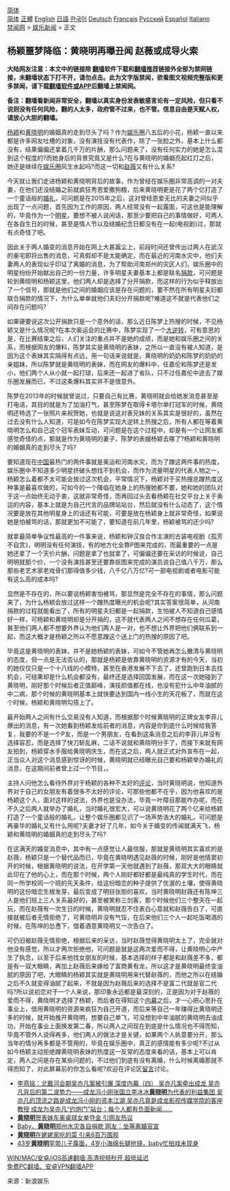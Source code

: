 <!-- 面包屑导航 --> <div class="breadcrumb"><!-- GTranslate: https://gtranslate.io/ -->  <div class="switcher notranslate">  <div class="selected">  <a href="#" onclick="return false;"> 简体</a>  </div>  <div class="option">  <a href="https://www.bannedbook.org" onclick="doGTranslate('zh-CN|zh-CN');jQuery('div.switcher div.selected a').html(jQuery(this).html());return false;" title="简体中文" class="nturl selected"> 简体</a>  <a href="https://www.bannedbook.org/zh-tw/" onclick="doGTranslate('zh-CN|zh-TW');jQuery('div.switcher div.selected a').html(jQuery(this).html());return false;" title="繁體中文" class="nturl"> 正體</a>  <a href="https://www.bannedbook.org/en/" onclick="doGTranslate('zh-CN|en');jQuery('div.switcher div.selected a').html(jQuery(this).html());return false;" title="English" class="nturl"> English</a>  <a href="https://www.bannedbook.org/ja/" onclick="doGTranslate('zh-CN|ja');jQuery('div.switcher div.selected a').html(jQuery(this).html());return false;" title="日本語" class="nturl"> 日語</a>  <a href="https://www.bannedbook.org/ko/" onclick="doGTranslate('zh-CN|ko');jQuery('div.switcher div.selected a').html(jQuery(this).html());return false;" title="한국어" class="nturl"> 한국어</a>  <a href="https://www.bannedbook.org/de/" onclick="doGTranslate('zh-CN|de');jQuery('div.switcher div.selected a').html(jQuery(this).html());return false;" title="Deutsch" class="nturl"> Deutsch</a>  <a href="https://www.bannedbook.org/fr/" onclick="doGTranslate('zh-CN|fr');jQuery('div.switcher div.selected a').html(jQuery(this).html());return false;" title="Français" class="nturl"> Français</a>  <a href="https://www.bannedbook.org/ru/" onclick="doGTranslate('zh-CN|ru');jQuery('div.switcher div.selected a').html(jQuery(this).html());return false;" title="Русский" class="nturl"> Русский</a>  <a href="https://www.bannedbook.org/es/" onclick="doGTranslate('zh-CN|es');jQuery('div.switcher div.selected a').html(jQuery(this).html());return false;" title="Español" class="nturl"> Español</a>  <a href="https://www.bannedbook.org/it/" onclick="doGTranslate('zh-CN|it');jQuery('div.switcher div.selected a').html(jQuery(this).html());return false;" title="Italiano" class="nturl"> Italiano</a>  </div>  </div>      <div class='breadcrumb-sub'><!-- Breadcrumb NavXT 6.3.0 --> <a href="https://www.bannedbook.org/" class="home">禁闻网</a> &gt; <a href="https://www.bannedbook.org/bnews/yule/" class="category">娱乐新闻</a> &gt; 正文</div></div><h2>杨颖噩梦降临：黄晓明再曝丑闻 赵薇或成导火索</h2> <p class="notice"><b>大陆网友注意：本文中的链接除 <a href="https://github.com/bannedbook/fanqiang" >翻墙</a>软件下载和<a href="https://github.com/killgcd/justmysocks/blob/master/README.md">翻墙推荐</a>链接外全部为禁网链接，未翻墙状态下打不开，请勿点击。此为文字版禁闻，欲看图文视频完整版和更多禁闻，请下载<a href="https://github.com/bannedbook/fanqiang">翻墙软件或APP</a>后翻墙上禁闻网。</p><p>备注：翻墙看新闻非常安全，翻墙以真实身份发表敏感言论有一定风险，但只看不说则没有任何风险，翻的人太多，政府管不过来，也不管。信息自由是天赋人权，请放心大胆的翻墙。</b></p>  <div class="entry"> <p id="conimg"><a href="https://www.bannedbook.org/bnews/tag/%e6%9d%a8%e9%a2%96/" class="st_tag internal_tag" rel="tag" title="标签 杨颖 下的日志">杨颖</a>和<a href="https://www.bannedbook.org/bnews/tag/%e9%bb%84%e6%99%93%e6%98%8e/" class="st_tag internal_tag" rel="tag" title="标签 黄晓明 下的日志">黄晓明</a>的婚姻真的走到尽头了吗？作为<a href="https://www.bannedbook.org/bnews/tag/%e5%a8%b1%e4%b9%90/" class="st_tag internal_tag" rel="tag" title="标签 娱乐 下的日志">娱乐</a>圈八五后的小花，杨颖一直以来都是许多网友吐槽的对象，没有演技没有代表作，除了一张脸之外，基本上什么都没有，结果偏偏还拿着几千万的片酬，那么问题来了，没有任何实力的她是怎么混到这个程度的?而她身后的背景究竟又是什么?在与黄晓明的婚姻亮起红灯之后，她还是继续在<a href="https://www.bannedbook.org/bnews/tag/%e5%a8%b1%e4%b9%90%e5%9c%88/" class="st_tag internal_tag" rel="tag" title="标签 娱乐圈 下的日志">娱乐圈</a>风生水起吗?而这一切和<a href="https://www.bannedbook.org/bnews/tag/%e8%b5%b5%e8%96%87/" class="st_tag internal_tag" rel="tag" title="标签 赵薇 下的日志">赵薇</a>又有什么关系?</p> <p>今天就让我们走进杨颖和黄晓明背后的故事，作为曾经在娱乐圈非常高调的一对夫妻，在他们还没结婚之前就疯狂秀恩爱撒狗粮，后来黄晓明更是花了两个亿打造了一个童话般的<a href="https://www.bannedbook.org/bnews/tag/%e5%a9%9a%e7%a4%bc/" class="st_tag internal_tag" rel="tag" title="标签 婚礼 下的日志">婚礼</a>，可问题是在2015年之后，这对曾经恩爱无比的夫妻之间似乎出现了一点问题，首先因为工作的原因，两人经常没有一起露面，可这也是能理解的，毕竟作为一个<a href="https://www.bannedbook.org/bnews/tag/%e6%98%8e%e6%98%9f/" class="st_tag internal_tag" rel="tag" title="标签 明星 下的日志">明星</a>，要想不被人说闲话，那至少要把自己的事情做好，可两人在各自生日的时候，甚至是情人节以及结婚纪念日都没有在一起(电视剧)过，那就有点奇怪了吧。</p> <p>因此关于两人婚变的消息开始在网上大甚嚣尘上，前段时间还曾传出过两人在武汉的豪宅即将出售的消息，可真假却不是太能确定，而在最近的河南水灾中，他们夫妻两人的表现似乎印证了离婚的消息，为了帮助河南郑州的灾区人们，娱乐圈中的明星纷纷开始献出自己的一份力量，许多明星夫妻基本上都是联名<a href="https://www.bannedbook.org/bnews/tag/%E6%8D%90%E6%AC%BE/" class="st_tag internal_tag" rel="tag" title="标签 捐款 下的日志">捐款</a>，可问题是轮到黄晓明和杨颖这里，他们两人却是选择了分开捐款，而这样的行为似乎释放出了一个信号，那就是他们之间的婚姻应该是存在问题的，要不然在所有明星夫妇都联合捐款的情况下，为什么单单就他们夫妇分开捐款呢?难道这不就是代表他们之间存在问题吗?</p>  <p>如果硬要说这次公开捐款只是一个意外的话，那么近日陈梦上热搜的时候，不见杨颖又是什么情况呢?在本次奥运会的比赛中，陈梦实现了一个<span class='wp_keywordlink'><a href="https://www.bannedbook.org/forum2/topic1081.html" title="韩丁  大逆转：中国的私有化1979-1989" target="_blank">大逆转</a></span>，可有意思的是，在比赛结束之后，人们关注的重点并不是她的成绩，而是她和娱乐圈之间的关系，而根据网友的爆料，陈梦其实是黄晓明的表妹，之所以一直没有被人知道，是因为这个表妹其实隔得有点远，用一句话来说就是，黄晓明的奶奶和陈梦的奶奶的亲姐妹，所以陈梦就是黄晓明的表妹，而在网友的爆料中，任嘉伦和陈梦还是发小，他们两个人从小就一起打球，后来还一起进了省队，只不过任嘉伦中途去了娱乐圈发展而已，不过这条爆料其实并不是很意外。</p> <p>陈梦在2013年的时候就曾说过，只要自己有比赛，黄晓明就会给她发消息甚至是打电话，其目的就是为了加油打气，甚至陈梦在取得卡塔尔单打冠军的时候，黄晓明还特选了一张照片来祝贺她，也就是说这对表兄妹的关系其实是很好的，虽然在过去没有什么人知道，可是如今在陈梦实现大逆转上热搜之后，所有人都在等着黄晓明怎么和自己这个冠军表妹互动，可问题是在这个过程中，却是有一个让网友都感觉奇怪的点，那就是作为黄晓明的妻子，陈梦的表嫂杨颖去哪了?杨颖和黄晓明的婚姻真的走到尽头了吗?</p> <p>要知道现在<span class='wp_keywordlink_affiliate'><a href="https://www.bannedbook.org/" title="中国" target="_blank">中国</a></span>最热门的两件事就是奥运和河南水灾，而为了蹭这两件事的热度，娱乐圈中不知道多少明星挤破头想找不到机会，而作为流量明星的代表人物之一，杨颖怎么着都不太可能会放过这次机会，平常情况下，杨颖对于买热搜总蹭热度这种事是最喜欢做的，可如今的一个降临在她身上的热搜她都不要，她和她的团队对于这一点始终无动于衷，这就非常奇怪，而再回过头去看杨颖在社交平台上关于奥运的内容，基本上就是为自己代言的品牌站站台，然后就没有什么动态了，这个情况要是放在其他明星身上的话还有可能，可要是放在杨颖身上就非常奇怪，如果说她是怕被骂的话，那就更加不可能了，要知道在前几年里，杨颖被骂的还少吗?</p>  <p>就拿最简单争议性最高的一件事来说，杨颖和钟汉良合作主演的古装电视剧《孤芳不自赏》，明明没有任何演技，有的地方化全靠P图来完成的，而最重要的一点是她还拿了一个天价片酬，问题是拿了也就拿了，可偏偏还要在采访的时候说，自己明明就那个价，一个没有演技甚至还要靠抠图来完成的演员说自己值八千万，那么那些老艺术家老戏骨们那得值多少钱，八千亿八万亿?可一部电视剧或者电影可能有这么高的成本吗?</p> <p>显然是不存在的，所以要说杨颖害怕被骂，那显然是完全不存在的事情，那么问题来了，为什么杨颖会放过这样一个蹭热度曝光的机会呢?其实答案很简单，从河南捐款的过程就能看出了，所有的明星夫妇都是一起捐款，生怕被人不知道自己感情好一样，可杨颖和黄晓明却是分开捐的，这不就代表两人之间不想存在任何瓜葛，甚至他们两人都不想要外界认为他们两人是一对，也不想让外界把他们俩联系到一起，而这大概才是杨颖之所以不愿意蹭这个送上门的热搜的原因了吧。</p> <p>毕竟这是黄晓明的表妹，并不是她杨颖的表妹，可如今不管她再怎么撇清与黄晓明的态度，但一点是无法否认的，那就是杨颖是依靠黄晓明的资源才有的今天，当初的她仅仅只是一个十八线的小模特，甚至在香港发展不下去了，还曾跑到日本去找机会，可结果却是什么机会都没有，最终还是选择回国发展，而在这一次她碰到了黄晓明，刚好那个时候后者正值巅峰，演技颜值都在线，也没有犯什么中年油腻的中二病，那个时候的黄晓明基本上就快要达到国内一线小生的天花板了，而就在这个时候，杨颖和黄晓明勾搭上了。</p>  <p>最开始两人之间有什么交易没有人知道，而根据那个时候黄晓明的正牌女友李菲儿爆出的消息，有一次她看到杨颖发给前者的消息，内容是你到底什么时候给我答复，我要的不是一个P友，而是一个男朋友，在看到这条消息之后的李菲儿并没有选择容忍，而是选择了快刀斩乱麻，二话不说就和黄晓明分手了，而接下来就有网友拍到，杨颖穿水手服给黄晓明庆生，而在这之后，两人就正式对外宣布在一起，正当众人对这个消息感到惊讶的时候，黄晓明就已经曝光自己要和杨颖举办婚礼的消息，在这期间前者曾上过一个节目，。</p> <p>主持人问他怎么看待外界对于杨颖的各种不太好的<span class='wp_keywordlink_affiliate'><a href="https://www.bannedbook.org/bnews/comments/" title="新闻评论" target="_blank">评论</a></span>，当时黄晓明说，他知道外界对于自己的女朋友有着很多不太好的评论，可那些他都不在乎，因为他喜欢的是杨颖这个人，面对这样的说法，外界也是没办法，毕竟一叶障目那能咋办呢，而在不久之后两人就举办了婚礼，当时婚礼很宏大，可以说黄晓明花了两个亿来给杨颖打造了一个童话般的婚礼，让整个娱乐圈都见识了一场声势浩大的婚礼，可问题是再豪华的婚礼又有什么用呢?夫妻才好了几年，如今关于婚变的传闻就满天飞，杨颖和黄晓明的婚姻真的走到尽头了吗?</p> <p>在这满天的婚变消息中，其中有一点感觉让人最信服，那就是黄晓明其实喜欢的是赵薇，杨颖只是一个替代品而已，毕竟在黄晓明遇见赵薇的时候，刚好是他情窦初开的时候，根据黄晓明的说法，在开学第一天他就遇到了赵薇，那双大大的眼睛就此印在了他的心上，而在那个时候，两个人刚好都好都是最纯真的学生时代，而在同一所学校同一个班的先天条件，给这份暗恋的种子提供了优渥的土壤，使得黄晓明的这份暗恋生根发芽，最后变成了明目张胆的喜欢，当时黄晓明赵薇还有陈坤三人是他们班上三人关系最好的，甚至被笑称三剑客，那个时候他们三个整天在一起玩，而在赵薇有一次生日的时候，黄晓明就忍不住表白心意就和赵薇告白了，可直接就被后者无情拒绝了，可黄晓明并没有气馁，在后来他们三个人一起吃饭喝酒的时候，在陈坤的怂恿下，借着酒意黄晓明又一次告白了。</p>  <p>可仍旧被赵薇无情拒绝，根据后来的采访，当时赵薇觉得黄晓明太土了，完全就对他没有感觉，所以才两次拒绝他，可问题是就是这两次爱而不得，让黄晓明心中产生了执念，以至于后来他找女朋友的时候，基本选择的样子都是和赵薇差不多，都是有一双大眼睛，再加上赵薇后来嫁给了富商黄有龙，所以这才是黄晓明最终变油腻的原因了吧，大眼睛的杨颖其实就是黄晓明用来代替赵薇的，而他之所以在结婚之后不久就变得油腻了起来，不就是因为赵薇后来的选择不是富二代就是官二代吗?所以说初恋对于一个人来说，那印象永远都是最深刻的，正是因为对于赵薇的爱而不得，黄晓明才选择了杨颖，而后者在得知这个<span class='wp_keywordlink_affiliate'><a href="https://www.bannedbook.org/bnews/ccpdope/" title="中共高层内幕" target="_blank">内幕</a></span>之后，才一心把心思扑在事业上，借用黄晓明的资源来疯狂为自己开道，而后来等自己一年赚得比黄晓明还多的时候，就开始推开黄晓明，想要自己单飞，可没想到中年油腻的黄晓明去油成功，开始在事业上面换发第二春，所以两人之间现在到底是什么情况也不得而知，毕竟不管外人说得再多，他们两人的做法才是关键，如果两个人执意要分开，那么当年的情分再多都是不管用的，毕竟在娱乐圈中，真正的感情能有多少呢?不过从如今杨颖主动拒绝蹭黄晓明表妹的热度这一反常的态度来看的话，基本上可以肯定，两人之间是存在某些问题的，不过他们到底有没有离婚，什么时候离婚那就不得而知了，对此屏幕前的你怎么看呢?欢迎在评论区<span class='wp_keywordlink'><a href="https://www.bannedbook.org/bnews/tougao/" title="留言" target="_blank">留言</a></span>讨论。</p> <ul class='op-related-articles' title='相关阅读'> <li><a href='https://www.bannedbook.org/bnews/comments/20210802/1598792.html' target='_blank'>李燕铭：北戴河会期吴亦凡案被引爆 深度内幕（四） 吴亦凡案牵出成龙 吴亦凡背后的第二波势力——成龙冯小刚张国立李冰冰<b>黄晓明</b>为代表的利益集团 吴亦凡的顶流之路是成龙冯小刚的资本江湖 吴亦凡竟是成龙影视传媒学院的客座教授 成龙为吴亦凡“约炮门”站台：每个人都有负面新闻……</a></li> <li><a href='https://www.bannedbook.org/bnews/comments/20210730/1596745.html' target='_blank'><b>黄晓明</b>贺表妹东奥桌球女单夺金 引网友热议</a></li> <li><a href='https://www.bannedbook.org/bnews/yule/20210730/1596649.html' target='_blank'>Baby、<b>黄晓明</b>郑州水灾各自捐款 网友：坐等离婚官宣</a></li> <li><a href='https://www.bannedbook.org/bnews/yule/20210720/1590411.html' target='_blank'><b>黄晓明</b>在姥姥家吃的菜 引来6百万围观</a></li> <li><a href='https://www.bannedbook.org/bnews/yule/20210718/1589251.html' target='_blank'>43岁<b>黄晓明</b>罕带儿子露面，4岁小海绵长腿抢镜，baby忙拍戏未现身</a></li> </ul> <p class="texttj"> <a href="https://github.com/bannedbook/fanqiang/wiki/V2ray%E6%9C%BA%E5%9C%BA" target="_blank">WIN/MAC/安卓/iOS高速翻墙:高清视频秒开,超低延迟</a><br/> <a href="https://github.com/bannedbook/fanqiang/wiki/%E7%A6%81%E9%97%BB%E7%BD%91%E5%AE%89%E5%8D%93%E7%BF%BB%E5%A2%99%E6%96%B0%E9%97%BBAPP" target="_blank">免费PC翻墙、安卓VPN翻墙APP</a></p><p> 来源：新浪娱乐 </p><a name='sharetosocial'></a>  <div style="margin-bottom:5px;padding-bottom:5px;clear:both"> <div id="archive-pix-1" class="banner-ads"> <!-- AuctionX Display platform tag START --> <div id="26318x728x90x621x_ADSLOT2" clicktrack="%%CLICK_URL_ESC%%"></div> <!-- AuctionX Display platform tag END --> </div> <div id="archive-pix-2" class="banner-ads"> <!-- AuctionX Display platform tag START --> <div id="26315x300x250x621x_ADSLOT2" clicktrack="%%CLICK_URL_ESC%%"></div> <!-- AuctionX Display platform tag END --> </div> </div>  <div id="archive-pix-1" class="banner-ads"> <!-- AuctionX Display platform tag START --> <div id="26318x728x90x621x_ADSLOT3" clicktrack="%%CLICK_URL_ESC%%"></div> <!-- AuctionX Display platform tag END --> </div> </div><!--END ENTRY--> 